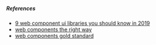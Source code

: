 ##### References
* [9 web component ui libraries you should know in 2019](https://blog.bitsrc.io/9-web-component-ui-libraries-you-should-know-in-2019-9d4476c3f103)
* [web components the right way](https://github.com/mateusortiz/webcomponents-the-right-way)
* [web components gold standard](https://github.com/webcomponents/gold-standard/wiki)
